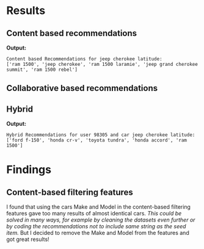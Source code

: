 # Results

## Content based recommendations

**Output:**
```
Content based Recommendations for jeep cherokee latitude:
['ram 1500', 'jeep cherokee', 'ram 1500 laramie', 'jeep grand cherokee summit', 'ram 1500 rebel']
```

## Collaborative based recommendations

## Hybrid 

**Output:**
```
Hybrid Recommendations for user 98305 and car jeep cherokee latitude:
['ford f-150', 'honda cr-v', 'toyota tundra', 'honda accord', 'ram 1500']
```

# Findings
## Content-based filtering features
I found that using the cars Make and Model in the content-based filtering features gave too many results of almost identical cars. *This could be solved in many ways, for example by cleaning the datasets even further or by coding the recommendations not to include same string as the seed item.* But I decided to remove the Make and Model from the features and got great results! 
